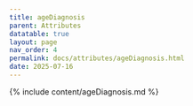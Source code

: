 ```yaml
---
title: ageDiagnosis
parent: Attributes
datatable: true
layout: page
nav_order: 4
permalink: docs/attributes/ageDiagnosis.html
date: 2025-07-16
---
```

{% include content/ageDiagnosis.md %}
